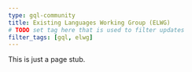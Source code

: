 ```yaml
---
type: gql-community
title: Existing Languages Working Group (ELWG)
# TODO set tag here that is used to filter updates
filter_tags: [gql, elwg]
---
```


This is just a page stub.
